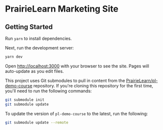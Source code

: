 # PrairieLearn Marketing Site
## Getting Started

Run `yarn` to install dependencies.

Next, run the development server:

```bash
yarn dev
```

Open [http://localhost:3000](http://localhost:3000) with your browser to see the site. Pages will auto-update as you edit files.

This project uses Git submodules to pull in content from the [PrairieLearn/pl-demo-course](https://github.com/PrairieLearn/pl-demo-course) repository. If you're cloning this repository for the first time, you'll need to run the following commands:

```bash
git submodule init
git submodule update
```

To update the version of `pl-demo-course` to the latest, run the following:

```bash
git submodule update --remote
```
